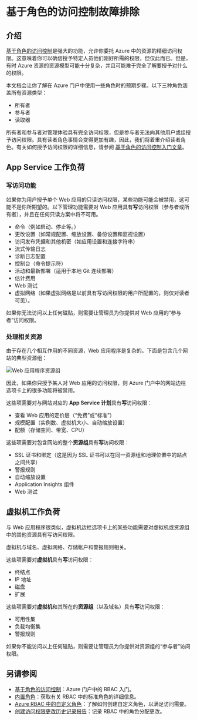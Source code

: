 <properties
	pageTitle="基于角色的访问控制故障排除 | Azure"
	description="获取有关基于角色的访问控制资源问题或疑问的帮助。"
	services="azure-portal"
	documentationCenter="na"
	authors="kgremban"
	manager="femila"
	editor=""/>  

<tags
	ms.service="active-directory"
	ms.date="07/12/2016"
	wacn.date="08/22/2016"/>  

# 基于角色的访问控制故障排除

## 介绍

[基于角色的访问控制](/documentation/articles/role-based-access-control-configure/)是强大的功能，允许你委托 Azure 中的资源的精细访问权限。这意味着你可以确信授予特定人员他们刚好所需的权限，但仅此而已。但是，有时 Azure 资源的资源模型可能十分复杂，并且可能难于完全了解要授予对什么的权限。

本文档会让你了解在 Azure 门户中使用一些角色时的预期步骤。以下三种角色涵盖所有资源类型：

- 所有者  
- 参与者  
- 读取器  

所有者和参与者对管理体验具有完全访问权限，但是参与者无法向其他用户或组授予访问权限。具有读者角色事情会变得更加有趣，因此，我们将着重介绍读者角色。有关如何授予访问权限的详细信息，请参阅 [基于角色的访问控制入门文章](/documentation/articles/role-based-access-control-configure/)。

## App Service 工作负荷

### 写访问功能

如果你为用户授予单个 Web 应用的只读访问权限，某些功能可能会被禁用，这可能不是你所期望的。以下管理功能需要对 Web 应用具有**写**访问权限（参与者或所有者），并且在任何只读方案中将不可用。

- 命令（例如启动、停止等。）
- 更改设置（如常规配置、缩放设置、备份设置和监视设置）
- 访问发布凭据和其他机密（如应用设置和连接字符串）
- 流式传输日志
- 诊断日志配置
- 控制台（命令提示符）
- 活动和最新部署（适用于本地 Git 连续部署）
- 估计费用
- Web 测试
- 虚拟网络（如果虚拟网络是以前具有写访问权限的用户所配置的，则仅对读者可见）。

如果你无法访问以上任何磁贴，则需要让管理员为你提供对 Web 应用的“参与者”访问权限。

### 处理相关资源

由于存在几个相互作用的不同资源，Web 应用程序是复杂的。下面是包含几个网站的典型资源组：

![Web 应用程序资源组](./media/role-based-access-control-troubleshooting/website-resource-model.png)

因此，如果你只授予某人对 Web 应用的访问权限，则 Azure 门户中的网站边栏选项卡上的很多功能将被禁用。

这些项需要对与网站对应的 **App Service 计划**具有**写**访问权限：

- 查看 Web 应用的定价层（“免费”或“标准”）  
- 规模配置（实例数、虚拟机大小、自动缩放设置）  
- 配额（存储空间、带宽、CPU）  

这些项需要对包含网站的整个**资源组**具有**写**访问权限：

- SSL 证书和绑定（这是因为 SSL 证书可以在同一资源组和地理位置中的站点之间共享）  
- 警报规则  
- 自动缩放设置  
- Application Insights 组件  
- Web 测试  

## 虚拟机工作负荷

与 Web 应用程序很类似，虚拟机边栏选项卡上的某些功能需要对虚拟机或资源组中的其他资源具有写访问权限。

虚拟机与域名、虚拟网络、存储帐户和警报规则相关。

这些项需要对**虚拟机**具有**写**访问权限：

- 终结点  
- IP 地址  
- 磁盘  
- 扩展  

这些项需要对**虚拟机**和其所在的**资源组**（以及域名）具有**写**访问权限：

- 可用性集  
- 负载均衡集  
- 警报规则  

如果你不能访问以上任何磁贴，则需要让管理员为你提供对资源组的“参与者”访问权限。

## 另请参阅
- [基于角色的访问控制](/documentation/articles/role-based-access-control-configure/)：Azure 门户中的 RBAC 入门。
- [内置角色](/documentation/articles/role-based-access-built-in-roles/)：获取有关 RBAC 中的标准角色的详细信息。
- [Azure RBAC 中的自定义角色](/documentation/articles/role-based-access-control-custom-roles/)：了解如何创建自定义角色，以满足访问需要。
- [创建访问权限更改历史记录报告](/documentation/articles/role-based-access-control-access-change-history-report/)：记录 RBAC 中的角色分配更改。

<!---HONumber=Mooncake_0815_2016-->